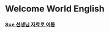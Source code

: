 # Welcome World English 


### [Sue 선생님 자료로 이동](https://www.notion.so/Welcome-World-English-7c47784c9b2c4e30a694966dfeeba3e6)
